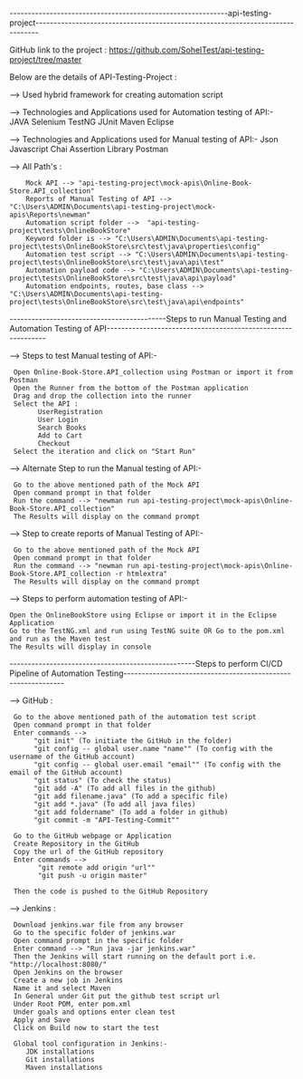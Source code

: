 ------------------------------------------------------------api-testing-project-------------------------------------------------------------------------------


GitHub link to the project : https://github.com/SohelTest/api-testing-project/tree/master

Below are the details of API-Testing-Project :

--> Used hybrid framework for creating automation script


--> Technologies and Applications used for Automation testing of API:- 
        JAVA
        Selenium 
        TestNG
        JUnit
        Maven
        Eclipse

--> Technologies and Applications used for Manual testing of API:-
        Json
        Javascript
        Chai Assertion Library
        Postman

--> All Path's :  
        
        Mock API --> "api-testing-project\mock-apis\Online-Book-Store.API_collection"
        Reports of Manual Testing of API --> "C:\Users\ADMIN\Documents\api-testing-project\mock-apis\Reports\newman"
        Automation script folder -->  "api-testing-project\tests\OnlineBookStore"
        Keyword folder is --> "C:\Users\ADMIN\Documents\api-testing-project\tests\OnlineBookStore\src\test\java\properties\config"
        Automation test script --> "C:\Users\ADMIN\Documents\api-testing-project\tests\OnlineBookStore\src\test\java\api\test"
        Automation payload code --> "C:\Users\ADMIN\Documents\api-testing-project\tests\OnlineBookStore\src\test\java\api\payload"
        Automation endpoints, routes, base class --> "C:\Users\ADMIN\Documents\api-testing-project\tests\OnlineBookStore\src\test\java\api\endpoints"


-------------------------------------------Steps to run Manual Testing and Automation Testing of API-------------------------------------------------------------


--> Steps to test Manual testing of API:-
     
     Open Online-Book-Store.API_collection using Postman or import it from Postman
     Open the Runner from the bottom of the Postman application
     Drag and drop the collection into the runner
     Select the API :
           UserRegistration
           User Login
           Search Books
           Add to Cart
           Checkout
     Select the iteration and click on "Start Run"

--> Alternate Step to run the Manual testing of API:-
     
     Go to the above mentioned path of the Mock API 
     Open command prompt in that folder
     Run the command --> "newman run api-testing-project\mock-apis\Online-Book-Store.API_collection"
     The Results will display on the command prompt

--> Step to create reports of Manual Testing of API:-
     
     Go to the above mentioned path of the Mock API 
     Open command prompt in that folder
     Run the command --> "newman run api-testing-project\mock-apis\Online-Book-Store.API_collection -r htmlextra"
     The Results will display on the command prompt

--> Steps to perform automation testing of API:-
    
    Open the OnlineBookStore using Eclipse or import it in the Eclipse Application
    Go to the TestNG.xml and run using TestNG suite OR Go to the pom.xml and run as the Maven test
    The Results will display in console
    
---------------------------------------------------Steps to perform CI/CD Pipeline of Automation Testing-------------------------------------------------------------

--> GitHub : 
     
     Go to the above mentioned path of the automation test script
     Open command prompt in that folder
     Enter commands --> 
          "git init" (To initiate the GitHub in the folder)
          "git config -- global user.name "name"" (To config with the username of the GitHub account)
          "git config -- global user.email "email"" (To config with the email of the GitHub account)
          "git status" (To check the status)
          "git add -A" (To add all files in the github)
          "git add filename.java" (To add a specific file)
          "git add *.java" (To add all java files)
          "git add foldername" (To add a folder in github)
          "git commit -m "API-Testing-Commit""
     
     Go to the GitHub webpage or Application 
     Create Repository in the GitHub
     Copy the url of the GitHub repository
     Enter commands -->
           "git remote add origin "url""
           "git push -u origin master"

     Then the code is pushed to the GitHub Repository

--> Jenkins :
     
     Download jenkins.war file from any browser
     Go to the specific folder of jenkins.war
     Open command prompt in the specific folder
     Enter command --> "Run java -jar jenkins.war" 
     Then the Jenkins will start running on the default port i.e. "http://localhost:8080/"
     Open Jenkins on the browser 
     Create a new job in Jenkins
     Name it and select Maven
     In General under Git put the github test script url
     Under Root POM, enter pom.xml
     Under goals and options enter clean test
     Apply and Save
     Click on Build now to start the test

     Global tool configuration in Jenkins:-
        JDK installations
        Git installations
        Maven installations
        
         
